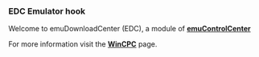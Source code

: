 ### EDC Emulator hook

Welcome to emuDownloadCenter (EDC), a module of [**emuControlCenter**](https://github.com/PhoenixInteractiveNL/emuControlCenter/wiki/)

For more information visit the [**WinCPC**](https://github.com/PhoenixInteractiveNL/edc-masterhook/wiki/Emulator-wincpc#menu) page.
